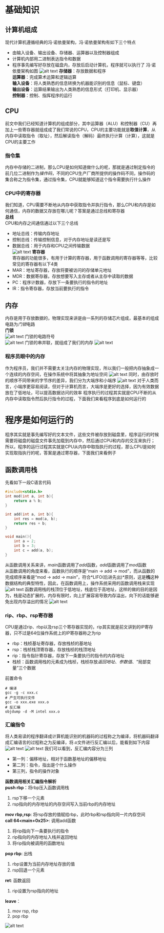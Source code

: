 # 基础知识
## 计算机组成
现代计算机遵循经典的冯·诺依曼架构，冯·诺依曼架构有如下三个特点<br>
* 由输入设备、输出设备、存储器、运算器以及控制器组成
* 计算机内部用二进制表达指令和数据
* 程序事先编写好存放在磁盘内，存放后启动计算机，程序就可以执行了
冯·诺依曼架构如图
![alt text](image.png)
**存储器**：存放数据和程序<br>
**运算器**：完成算术运算和逻辑运算<br>
**输入设备**：将人类熟悉的信息转换为机器能识别的信息（鼠标、键盘）<br>
**输出设备**：运算结果输出为人类熟悉的信息形式（打印机、显示器）<br>
**控制器**：控制、指挥程序的运行
## CPU
前文中我们已经知道计算机的组成部分，其中运算器（ALU）和控制器（CU）再加上一些寄存器就组成成了我们常说的CPU，CPU的主要功能就是**取值计算**，从内存中读取指令（取址），然后解读指令（解码）最终执行计算（计算），这就是CPU的主要工作
### 指令集
内存中存储的二进制，那么CPU是如何知道做什么的呢，那就是通过制定指令的前几位二进制作为*操作码*，不同的CPU生产厂商所提供的操作码不同，操作码的集合称之为指令集，通过指令集，CPU就能够知道这个指令需要执行什么操作
### CPU中的寄存器
我们知道，CPU需要不断地从内存中获取指令并执行指令，那么CPU和内存是如何通信，内存的数据又存放在哪儿呢？答案是通过总线和寄存器<br>
**总线**<br>
CPU和内存之间通信通过以下三个总线
* 地址总线：传输内存地址
* 控制总线：传输控制信息，对于内存地址是读还是写
* 数据总线：用于内存和CPU之间传输数据<br>
![alt text](image-4.png)
**寄存器**<br>
寄存器的功能很多，有用于计算的寄存器，用于函数调用的寄存器等等，比较常见的寄存器有以下4类
* MAR：地址寄存器，存放将要被访问的存储单元地址
* MDR：数据寄存器，存放想要写入主存或者从主存中读取的数据
* PC：程序计数器，存放下一条要执行的指令的地址
* IR：指令寄存器，存放当前要执行的指令
## 内存
内存是用于存放数据的，物理实现来讲是由一系列的存储芯片组成，最基本的组成电路为*门锁*电路<br>
**门锁**<br>
![alt text](image-1.png)
门锁的电路符号<br>
![alt text](image-2.png)
门锁的串并联，就组成了我们的内存
![alt text](image-3.png)
### 程序员眼中的内存
作为程序员，我们并不需要太关注内存的物理实现，所以我们一般把内存抽象成一个连续的内存空间，在操作系统中将其抽象为地址空间
![alt text](image-5.png)
同时，由存放时的顺序不同带来的字节序的差异，我们分为大端序和小端序
![alt text](image-6.png)
对于人类而言，小端序更容易阅读，但对于计算机而言，大端序是更好的选择，因为有效数据放在了低地址，可以提高数据访问的效率
程序执行的过程其实就是CPU不断的从内存中读取指令然后执行指令的过程，下面我们来看程序到底是如何运行的
# 程序是如何运行的
程序其实就是事先编写好的文本文件，这些文件被存放到磁盘里，程序运行的时候需要将磁盘的磁盘文件事先加载到内存中，然后通过CPU和内存的交互来执行；所以，程序的运行过程其实就是CPU从内存中取指执行的过程，那么CPU是如何实现取指执行的呢，答案是通过寄存器，下面我们来看例子
## 函数调用栈
先看如下一段C语言代码
```C
#include<stdio.h>
int mod(int a, int b){
    return a % b;
}

int add(int a, int b){
    int res = mod(a, b);
    return res + b;
}

void main(){
    int a = 2;
    int b = 3;
    int c = add(a, b);
}
```
从函数调用关系来讲，*main*函数调用了*add*函数，*add*函数调用了*mod*函数<br>
从函数调用的角度来看，函数执行的顺序是“main -> add -> mod”，而从函数的完成顺序来看是“mod -> add -> main”，符合*LIFO(后进先出)*原则，这是**栈**这种数据结构的典型特性，因此，在函数调用上，操作系统采用的函数调用栈来实现<br>
![alt text](image-7.png)
函数调用栈的栈顶位于低地址，栈底位于高地址，这样的做的目的是因为，栈是动态扩展的，内存有限时，向上扩展容易导致内存溢出，向下的话能够避免出现内存溢出的情况
![alt text](image-8.png)
### rip、rbp、rsp寄存器
CPU是通过rip、rbp以及rsp三个寄存器实现的，rip其实就是前文讲到的IP寄存器，只不过是64位操作系统上的IP寄存器称之为rip
* rbp：栈桢基址寄存器，存放栈桢的基地址
* rsp：栈桢栈顶寄存器，存放栈桢的栈顶地址
* rip：指令指针寄存器，存放下一条要执行的指令的内存地址
* 栈桢：函数调用栈的元素成为栈桢，栈桢存放*返回地址*、*参数值*、“局部变量”三个数据

前置命令
```shell
# 编译
gcc -g -c xxx.c
# 产生可执行文件
gcc -o xxx.exe xxx.o
# 反汇编
objdump -d -M intel xxx.o
```
### 汇编指令
将人类易读的程序翻译成计算机能识别的机器码的过程称之为编译，将机器码翻译成汇编语言的过程称之为反编译，将.o文件进行反汇编以后，能看到如下内容
![alt text](image-9.png)
![alt text](image-10.png)
我们可以看到，反汇编内容分为三列
* 第一列：偏移地址，相对于函数基地址的偏移地址
* 第二列：指令，指出是个什么操作
* 第三列，指令的操作对象

**函数调用相关汇编指令解析**<br>
**push rbp**：将rbp压入函数调用栈<br>
1. rsp下移一个元素
2. rsp指向的内存地址的内存空间写入当前rbp的内存地址

**mov rbp,rsp**: 将rsp存放的值赋给rbp，此时rbp和rsp指向同一片内存空间<br>
**call 64<main+0x25>**: 调用add函数
1. 将rip指向下一条要执行的指令
2. rip指向的内存地址入栈并返回地址
3. 将rip指向被调用的函数地址
 
**pop rbp**: 出栈
1. rbp设置为当前内存地址存放的值
2. rsp回退一个元素

**ret**: 函数返回
1. rip设置为rsp指向的地址

**leave**：
1. mov rsp, rbp
2. pop rbp

![alt text](image-11.png)